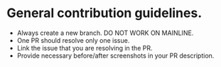 # General contribution guidelines.
- Always create a new branch. DO NOT WORK ON MAINLINE.
- One PR should resolve only one issue.
- Link the issue that you are resolving in the PR.
- Provide necessary before/after screenshots in your PR description.
  

